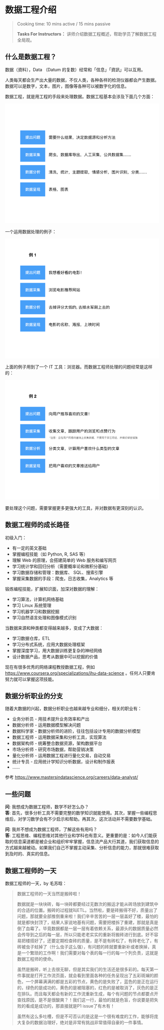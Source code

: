 # 数据工程介绍

> Cooking time: 10 mins active / 15 mins passive
>
> **Tasks For Instructors：** 讲师介绍数据工程概述，帮助学员了解数据工程全局观。

## 什么是数据工程？

数据（資料），Data （Datum 的复数）经常和「信息」「資訊」可以互用。

人类每天都会生产出大量的数据，不仅人类，各种各样的检测仪器都会产生数据。数据可以是数字，文本，图片，图像等各种可以被数字化的信息。

数据工程，就是用工程的手段来处理数据。数据工程基本会涉及下面几个方面：

![](./01-intro/1-intro.001.png)

一个运用数据处理的例子：

![](./01-intro/1-intro.002.png)

上面的例子用到了一个 IT 工具：浏览器。而数据工程师处理的问题经常是这样的：

![](./01-intro/1-intro.003.png)

要处理这个问题，需要掌握更多更强大的工具，并对数据有更深刻的认识。

## 数据工程师的成长路径

初级入门：

- 有一定的英文基础
- 掌握编程技能（如 Python, R, SAS 等）
- 理解 Web 的原理，会搭建简单的 Web 服务和编写网页
- 学习统计学和回归分析（需要概率论和微积分基础）
- 学习数据存储和管理：数据库、 SQL、搜索引擎
- 掌握采集数据的手段：爬虫，日志收集，Analytics 等

锻炼编程技能，扩展知识面，加深对数据的理解：

- 学习算法，计算机网络基础
- 学习 Linux 系统管理
- 学习机器学习和数据挖掘
- 学习自然语言处理和图像模式识别

当数据来源和种类都变得越来越多，变成了大数据：

- 学习数据仓库，ETL
- 学习分布式系统，应用大数据处理框架
- 掌握深度学习，用大数据训练更复杂的神经网络
- 设计数据产品，思考从数据中可以挖掘的价值

现在有很多优秀的网络课程教授数据工程，例如 https://www.coursera.org/specializations/jhu-data-science 。任何人只要肯努力就可以掌握这项技能。

## 数据分析职业的分支

随着大数据的兴起，数据分析职业也越来越专业和细分，相关的职业有：

- 业务分析员 - 用技术提升业务效率和产出
- 数据分析师 - 运用数据模型解决问题
- 数据科学家 - 数据分析师的进阶，往往包括设计专用的数据分析模型
- 数据工程师 - 运用数据采集和分析工具，实现算法
- 数据架构师 - 统筹整合数据资源，架构数据平台
- 市场分析师 - 研究市场数据，帮助营销决策
- 量化分析师 - 运用数据工程进行量化交易，自动交易
- 统计专员 - 应用统计学知识分析数据，设计和制作报表
- ……

参考 https://www.mastersindatascience.org/careers/data-analyst/

## 一些问题

**问**: 我想成为数据工程师，数学不好怎么办？  
**答**: 首先，很多分析工具不需要完整的数学知识就能使用。其次，掌握一些编程思维后，对学习数学会有不少启示和帮助。再其次，这次活动并不需要数学基础。

**问**: 我并不想成为数据工程师，了解这些有用吗？  
**答**: 工程思维、编程思维对其他行业和学科也有意义。更重要的是：如今人们能获取的信息渠道都是被企业和组织牢牢掌握，信息流产品大行其道，我们获取信息的方式越来越被动。如果我们自己不掌握主动采集、分析信息的能力，那就很难获取到及时的、真实的信息。

## 数据工程师的一天

数据工程师的一天，by 毛苏晗：

> 数据工程师的一天当然是搬砖啦！  
>
> 数据就是一块块砖，每一块砖都要经过无数次的搬运才能从砖场放到建筑中的合适的位置。搬砖的过程就叫ETL。当然啦，要是砖搬得不好，质量出了问题，那就要全部推倒重来啦！我们辛辛苦苦的一层一层盖好了楼，最怕的就是都快封顶了，结果人家说地基有问题，需要把楼拆了重建，那就是真是倒了血霉了。毕竟数据都是一层一层有着依赖关系，最源头的数据质量必然会传导到之后的每一层，所以只能老老实实的重新将搬砖进行到底。好不容易把楼搭好了，还要定期检查砖的质量，是不是有砖松了，有砖老化了，有砖被虫子蛀掉了（什么虫子这么强），有问题的砖就要重新补或者换掉，真是一个繁琐的工作啊！我们需要对每个表的每一行的每一个列负责，这就是数据工程师的使命。
>
>
> 虽然是搬砖，听上去很无聊，但是其实我们的生活还是很多彩的。每天第一件事就是打开工作流页面，就会看到里面各种的任务呈现出了五彩斑斓的颜色，一个屏幕满满的都是五彩的节点，黄色的是失败了，蓝色的是正在运行的，绿色的是成功的，黄色的是被阻塞的，红色的是被取消了，灰色的是正在排队。而且每天都会有新的工作流重新生成，每个有问题的节点都要点开查找原因，是不是很酸爽？！我们这一行，最怕的就是色盲，你说要是把失败的看成是成功的，那直接就是P1 issue了有木有！  
>
> 虽然有这么多吐槽，但是不可否认的是这是一个很有难度的工作，能够将庞大复杂的数据治理好，绝对是非常有挑战非常值得自豪的一件事情。 
